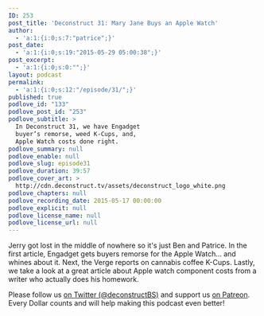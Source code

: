 ```yaml
---
ID: 253
post_title: 'Deconstruct 31: Mary Jane Buys an Apple Watch'
author:
  - 'a:1:{i:0;s:7:"patrice";}'
post_date:
  - 'a:1:{i:0;s:19:"2015-05-29 05:00:38";}'
post_excerpt:
  - 'a:1:{i:0;s:0:"";}'
layout: podcast
permalink:
  - 'a:1:{i:0;s:12:"/episode/31/";}'
published: true
podlove_id: "133"
podlove_post_id: "253"
podlove_subtitle: >
  In Deconstruct 31, we have Engadget
  buyer’s remorse, weed K-Cups, and,
  Apple Watch costs done right.
podlove_summary: null
podlove_enable: null
podlove_slug: episode31
podlove_duration: 39:57
podlove_cover_art: >
  http://cdn.deconstruct.tv/assets/deconstruct_logo_white.png
podlove_chapters: null
podlove_recording_date: 2015-05-17 00:00:00
podlove_explicit: null
podlove_license_name: null
podlove_license_url: null
---
```

<p>Jerry got lost in the middle of nowhere so it's just Ben and Patrice.  In the first article, Engadget gets buyers remorse for the Apple Watch… and whines about it.  Next, the Verge reports on cannabis coffee K-Cups.  Lastly, we take a look at a great article about Apple watch component costs from a writer who actually does his homework.</p>
<p>Please follow us <a href="http://twitter.com/deconstructBS">on Twitter (@deconstructBS)</a> and support us <a href="http://patreon.com/deconstruct">on Patreon</a>. Every Dollar counts and will help making this podcast even better!
</p>
